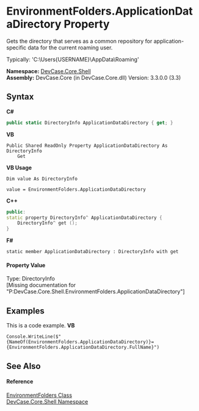 # EnvironmentFolders.ApplicationDataDirectory Property 
 

Gets the directory that serves as a common repository for application-specific data for the current roaming user. 

 Typically: 'C:\Users\{USERNAME}\AppData\Roaming'

**Namespace:**&nbsp;<a href="N_DevCase_Core_Shell">DevCase.Core.Shell</a><br />**Assembly:**&nbsp;DevCase.Core (in DevCase.Core.dll) Version: 3.3.0.0 (3.3)

## Syntax

**C#**<br />
``` C#
public static DirectoryInfo ApplicationDataDirectory { get; }
```

**VB**<br />
``` VB
Public Shared ReadOnly Property ApplicationDataDirectory As DirectoryInfo
	Get
```

**VB Usage**<br />
``` VB Usage
Dim value As DirectoryInfo

value = EnvironmentFolders.ApplicationDataDirectory

```

**C++**<br />
``` C++
public:
static property DirectoryInfo^ ApplicationDataDirectory {
	DirectoryInfo^ get ();
}
```

**F#**<br />
``` F#
static member ApplicationDataDirectory : DirectoryInfo with get

```


#### Property Value
Type: DirectoryInfo<br />\[Missing <value> documentation for "P:DevCase.Core.Shell.EnvironmentFolders.ApplicationDataDirectory"\]

## Examples
This is a code example. 
**VB**<br />
``` VB
Console.WriteLine($"{NameOf(EnvironmentFolders.ApplicationDataDirectory)}={EnvironmentFolders.ApplicationDataDirectory.FullName}")
```


## See Also


#### Reference
<a href="T_DevCase_Core_Shell_EnvironmentFolders">EnvironmentFolders Class</a><br /><a href="N_DevCase_Core_Shell">DevCase.Core.Shell Namespace</a><br />